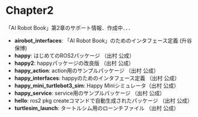 # Chapter2
「AI Robot Book」第2章のサポート情報．作成中．．．

- **airobot_interfaces**: 「AI Robot Book」のためのインタフェース定義 (升谷 保博) 
- **happy**: はじめてのROS2パッケージ （出村 公成）
- **happy2**: happyパッケージの改良版 （出村 公成）
- **happy_action**: action用のサンプルパッケージ （出村 公成）
- **happy_interfaces**: happyのためのインタフェース定義 （出村 公成）
- **happy_mini_turtlebot3_sim**: Happy Miniシミュレータ（出村 公成）
- **happy_service**: service用のサンプルパッケージ （出村 公成）
- **hello**: ros2 pkg createコマンドで自動生成されたパッケージ （出村 公成）
- **turtlesim_launch**: タートルシム用のローンチファイル （出村 公成）
